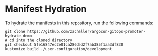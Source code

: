 # Manifest Hydration

To hydrate the manifests in this repository, run the following commands:

```shell
git clone https://github.com/zachaller/argocon-gitops-promoter-hydrate-demo
# cd into the cloned directory
git checkout 5fe16847ec2e01ca286ded2f7ab385f1aa3df830
kustomize build ./user-configuration/development
```
